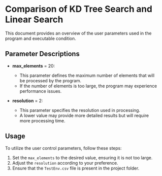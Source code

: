 # Comparison of KD Tree Search and Linear Search

This document provides an overview of the user parameters used in the program and executable condition.

## Parameter Descriptions

- **max_elements** = 20: 
  - This parameter defines the maximum number of elements that will be processed by the program.
  - If the number of elements is too large, the program may experience performance issues.
  
- **resolution** = 2: 
  - This parameter specifies the resolution used in processing.
  - A lower value may provide more detailed results but will require more processing time.

## Usage

To utilize the user control parameters, follow these steps:

1. Set the `max_elements` to the desired value, ensuring it is not too large.
2. Adjust the `resolution` according to your preference.
3. Ensure that the `TestEnv.csv` file is present in the project folder.
